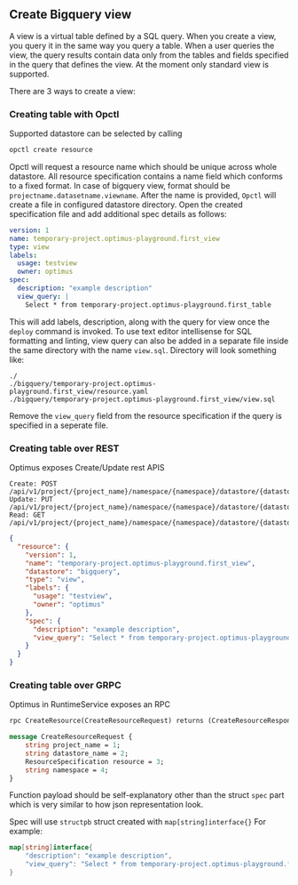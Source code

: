 ## Create Bigquery view

A view is a virtual table defined by a SQL query. When you create a view, 
you query it in the same way you query a table. When a user queries the view, 
the query results contain data only from the tables and fields specified in the 
query that defines the view.
At the moment only standard view is supported.

There are 3 ways to create a view:

### Creating table with Opctl

Supported datastore can be selected by calling
```bash
opctl create resource
```
Opctl will request a resource name which should be unique across whole datastore.
All resource specification contains a name field which conforms to a fixed format.
In case of bigquery view, format should be
`projectname.datasetname.viewname`.
After the name is provided, `Opctl` will create a file in configured datastore 
directory. Open the created specification file and add additional spec details
as follows:
```yaml
version: 1
name: temporary-project.optimus-playground.first_view
type: view
labels:
  usage: testview
  owner: optimus
spec:
  description: "example description"
  view_query: |
    Select * from temporary-project.optimus-playground.first_table
```
This will add labels, description, along with the query for view once the 
`deploy` command is invoked.
To use text editor intellisense for SQL formatting and linting, view query can 
also be added in a separate file inside the same directory with the name `view.sql`.
Directory will look something like:
```shell
./
./bigquery/temporary-project.optimus-playground.first_view/resource.yaml
./bigquery/temporary-project.optimus-playground.first_view/view.sql
```
Remove the `view_query` field from the resource specification if the query is
specified in a seperate file.

### Creating table over REST

Optimus exposes Create/Update rest APIS
```
Create: POST /api/v1/project/{project_name}/namespace/{namespace}/datastore/{datastore_name}/resource
Update: PUT /api/v1/project/{project_name}/namespace/{namespace}/datastore/{datastore_name}/resource
Read: GET /api/v1/project/{project_name}/namespace/{namespace}/datastore/{datastore_name}/resource/{resource_name}
```

```json
{
  "resource": {
    "version": 1,
    "name": "temporary-project.optimus-playground.first_view",
    "datastore": "bigquery",
    "type": "view",
    "labels": {
      "usage": "testview",
      "owner": "optimus"
    },
    "spec": {
      "description": "example description",
      "view_query": "Select * from temporary-project.optimus-playground.first_table"
    }
  }
}
``` 

### Creating table over GRPC

Optimus in RuntimeService exposes an RPC 
```protobuf
rpc CreateResource(CreateResourceRequest) returns (CreateResourceResponse) {}

message CreateResourceRequest {
    string project_name = 1;
    string datastore_name = 2;
    ResourceSpecification resource = 3;
    string namespace = 4;
}
```
Function payload should be self-explanatory other than the struct `spec` part which
is very similar to how json representation look.

Spec will use `structpb` struct created with `map[string]interface{}`
For example:
```go
map[string]interface{
	"description": "example description",
	"view_query": "Select * from temporary-project.optimus-playground.first_table"
}
``` 